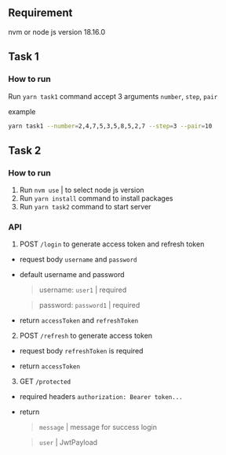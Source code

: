 ## Requirement

nvm or node js version 18.16.0

## Task 1

### How to run

Run `yarn task1` command accept 3 arguments `number`, `step`, `pair`

example

```bash
yarn task1 --number=2,4,7,5,3,5,8,5,2,7 --step=3 --pair=10
```

## Task 2

### How to run

1. Run `nvm use` | to select node js version
2. Run `yarn install` command to install packages
3. Run `yarn task2` command to start server

### API

1. POST `/login` to generate access token and refresh token

- request body `username` and `password`

- default username and password
    > username: `user1` | required

    > password: `password1` | required

- return `accessToken` and `refreshToken`

2. POST `/refresh` to generate access token

- request body `refreshToken` is required

- return `accessToken`

3. GET `/protected`

- required headers `authorization: Bearer token...`

- return
    > `message` | message for success login

    > `user` | JwtPayload